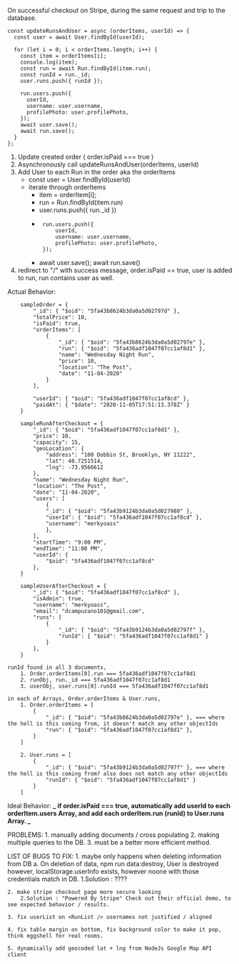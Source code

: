 On successful checkout on Stripe, during the same request and trip to the database.

```
const updateRunsAndUser = async (orderItems, userId) => {
  const user = await User.findById(userId);

  for (let i = 0; i < orderItems.length; i++) {
    const item = orderItems[i];
    console.log(item);
    const run = await Run.findById(item.run);
    const runId = run._id;
    user.runs.push({ runId });

    run.users.push({
      userId,
      username: user.username,
      profilePhoto: user.profilePhoto,
    });
    await user.save();
    await run.save();
  }
};
```

1. Update created order ( order.isPaid === true )
2. Asynchronously call updateRunsAndUser(orderItems, userId)
3. Add User to each Run in the order aka the orderItems
   - const user = User.findById(userId)
   - iterate through orderItems
     - item = orderItem[i];
     - run = Run.findById(item.run)
     - user.runs.push({ run.\_id })
     - ```
        run.users.push({
            userId,
            username: user.username,
            profilePhoto: user.profilePhoto,
        });
       ```
     - await user.save(); await run.save()
4. redirect to "/" with success message, order.isPaid == true, user is added to run, run contains user as well.

Actual Behavior:

```
    sampleOrder = {
        "_id": { "$oid": "5fa43b8624b3da0a5d02797d" },
        "totalPrice": 10,
        "isPaid": true,
        "orderItems": [
            {
                "_id": { "$oid": "5fa43b8624b3da0a5d02797e" },
                "run": { "$oid": "5fa436adf1047f07cc1af8d1" },
                "name": "Wednesday Night Run",
                "price": 10,
                "location": "The Post",
                "date": "11-04-2020"
            }
        ],

        "userId": { "$oid": "5fa436adf1047f07cc1af8cd" },
        "paidAt": { "$date": "2020-11-05T17:51:13.378Z" }
    }

    sampleRunAfterCheckout = {
        "_id": { "$oid": "5fa436adf1047f07cc1af8d1" },
        "price": 10,
        "capacity": 15,
        "geoLocation": {
            "address": "100 Dobbin St, Brooklyn, NY 11222",
            "lat": 40.7251514,
            "lng": -73.9566612
        },
        "name": "Wednesday Night Run",
        "location": "The Post",
        "date": "11-04-2020",
        "users": [
            {
            "_id": { "$oid": "5fa43b9124b3da0a5d027980" },
            "userId": { "$oid": "5fa436adf1047f07cc1af8cd" },
            "username": "merkyoass"
            },
        ],
        "startTime": "9:00 PM",
        "endTime": "11:00 PM",
        "userId": {
            "$oid": "5fa436adf1047f07cc1af8cd"
        },
    }

    sampleUserAfterCheckout = {
        "_id": { "$oid": "5fa436adf1047f07cc1af8cd" },
        "isAdmin": true,
        "username": "merkyoass",
        "email": "dcampuzano101@gmail.com",
        "runs": [
            {
                "_id": { "$oid": "5fa43b9124b3da0a5d02797f" },
                "runId": { "$oid": "5fa436adf1047f07cc1af8d1" }
            }
        ],
    }
```

    runId found in all 3 documents,
        1. Order.orderItems[0].run === 5fa436adf1047f07cc1af8d1
        2. runObj, run._id === 5fa436adf1047f07cc1af8d1
        3. userObj, user.runs[0].runId === 5fa436adf1047f07cc1af8d1

    in each of Arrays, Order.orderItems & User.runs,
        1. Order.orderItems = [
            {
                "_id": { "$oid": "5fa43b8624b3da0a5d02797e" }, === where the hell is this coming from, it doesn't match any other objectIds
                "run": { "$oid": "5fa436adf1047f07cc1af8d1" },
            }
        ]

        2. User.runs = [
            {
                "_id": { "$oid": "5fa43b9124b3da0a5d02797f" }, === where the hell is this coming from? also does not match any other objectIds
                "runId": { "$oid": "5fa436adf1047f07cc1af8d1" }
            }
        ]

Ideal Behavior:
**_ if order.isPaid === true, automatically add userId to each orderItem.users Array, and add each orderItem.run (runId) to User.runs Array. _**

PROBLEMS: 1. manually adding documents / cross populating 2. making multiple queries to the DB. 3. must be a better more efficient method.

LIST OF BUGS TO FIX: 1. maybe only happens when deleting information from DB
a. On deletion of data, npm run data:destroy, User is destroyed however, localStorage.userInfo exists, however noone with those credentials match in DB.
1.Solution : ????

    2. make stripe checkout page more secure looking
        2.Solution : "Powered By Stripe" Check out their official demo, to see expected behavior / results.

    3. fix userList on <RunList /> usernames not justified / aligned

    4. fix table margin on bottom, fix background color to make it pop, think eggshell for real rooms.

    5. dynamically add geocoded lat + lng from NodeJs Google Map API client

